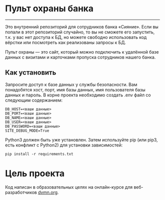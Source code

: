 # Пульт охраны банка
***
Это внутренний репозиторий для сотрудников банка «Сияние». Если вы попали в этот репозиторий случайно, то вы не сможете его запустить, т.к. у вас нет доступа к БД, но можете свободно использовать код вёрстки или посмотреть как реализованы запросы к БД.

Пульт охраны — это сайт, который можно подключить к удалённой базе данных с визитами и карточками пропуска сотрудников нашего банка.

## Как установить

Запросите доступ к базе данных у службы безопасности.
Вам понадобятся хост, порт, имя базы данных, имя пользователя базы данных и пароль. В корне проекта необходимо создать
.env файл со следующим содержанием:

```
DB_HOST=<ваши данные>
DB_PORT=<ваши данные>
DB_NAME=<ваши данные>
DB_USER=<ваши данные>
DB_PASSWORD=<ваши данные>
SITE_DEBUG_MODE=True
```

Python3 должен быть уже установлен. Затем используйте pip (или pip3, есть конфликт с Python2) для установки зависимостей:
```
pip install -r requirements.txt
```
# Цель проекта
Код написан в образовательных целях на онлайн-курсе для веб-разработчиков [dvmn.org](https://dvmn.org).
